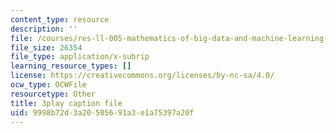 ```yaml
---
content_type: resource
description: ''
file: /courses/res-ll-005-mathematics-of-big-data-and-machine-learning-january-iap-2020/9998b72d3a20505691a3e1a75397a20f_ADQck0zeBLQ.vtt
file_size: 26354
file_type: application/x-subrip
learning_resource_types: []
license: https://creativecommons.org/licenses/by-nc-sa/4.0/
ocw_type: OCWFile
resourcetype: Other
title: 3play caption file
uid: 9998b72d-3a20-5056-91a3-e1a75397a20f
---
```

